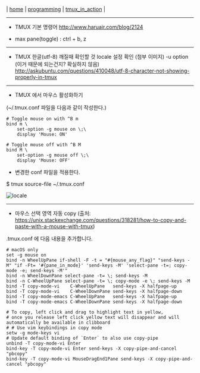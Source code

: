 | [home](http://windystudio.net/) | [programming](http://windystudio.net/programming/) | [tmux_in_action](#) |

----------

 * TMUX 기본 명령어
http://www.haruair.com/blog/2124

- max pane(toggle) : ctrl + b, z

----------

 * TMUX 한글(utf-8) 깨질때 확인할 것
locale 설정 확인 (첨부 이미지)
-u option (이거 때문에 되는건지? 확실하지 않음)
http://askubuntu.com/questions/410048/utf-8-character-not-showing-properly-in-tmux

----------

 * TMUX 에서 마우스 활성화하기

(~/.tmux.conf 파일을 다음과 같이 작성한다.)

```
# Toggle mouse on with ^B m
bind m \
	set-option -g mouse on \;\
	display 'Mouse: ON'

# Toggle mouse off with ^B M
bind M \
	set-option -g mouse off \;\
	display 'Mouse: OFF'
```

  * 변경한 conf 파일을 적용한다.

$ tmux source-file ~/.tmux.conf

![locale](upload_10_10_2016_at_2_27_06_PM.png)

----------

* 마우스 선택 영역 자동 copy (출처: https://unix.stackexchange.com/questions/318281/how-to-copy-and-paste-with-a-mouse-with-tmux)

.tmux.conf 에 다음 내용을 추가합니다.
```
# macOS only
set -g mouse on
bind -n WheelUpPane if-shell -F -t = "#{mouse_any_flag}" "send-keys -M" "if -Ft= '#{pane_in_mode}' 'send-keys -M' 'select-pane -t=; copy-mode -e; send-keys -M'"
bind -n WheelDownPane select-pane -t= \; send-keys -M
bind -n C-WheelUpPane select-pane -t= \; copy-mode -e \; send-keys -M
bind -T copy-mode-vi    C-WheelUpPane   send-keys -X halfpage-up
bind -T copy-mode-vi    C-WheelDownPane send-keys -X halfpage-down
bind -T copy-mode-emacs C-WheelUpPane   send-keys -X halfpage-up
bind -T copy-mode-emacs C-WheelDownPane send-keys -X halfpage-down

# To copy, left click and drag to highlight text in yellow, 
# once you release left click yellow text will disappear and will automatically be available in clibboard
# # Use vim keybindings in copy mode
setw -g mode-keys vi
# Update default binding of `Enter` to also use copy-pipe
unbind -T copy-mode-vi Enter
bind-key -T copy-mode-vi Enter send-keys -X copy-pipe-and-cancel "pbcopy"
bind-key -T copy-mode-vi MouseDragEnd1Pane send-keys -X copy-pipe-and-cancel "pbcopy"
```
